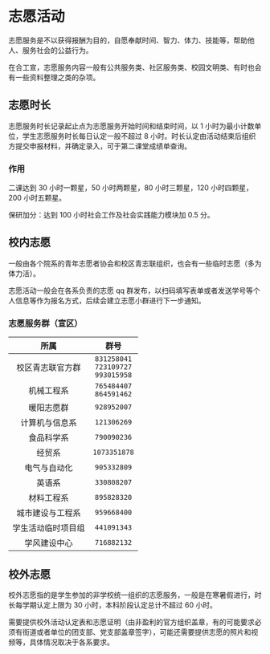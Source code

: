 # 志愿活动

志愿服务是不以获得报酬为目的，自愿奉献时间、智力、体力、技能等，帮助他人、服务社会的公益行为。

在合工宣，志愿服务内容一般有公共服务类、社区服务类、校园文明类、有时也会有一些资料整理之类的杂项。

## 志愿时长

志愿服务时长记录起止点为志愿服务开始时间和结束时间，以 1 小时为最小计数单位，学生志愿服务时长每日认定一般不超过 8 小时。时长认定由活动结束后组织方提交申报材料，并确定录入，可于第二课堂成绩单查询。

### 作用

二课达到 30 小时一颗星，50 小时两颗星，80 小时三颗星，120 小时四颗星，200 小时五颗星。

保研加分：达到 100 小时社会工作及社会实践能力模块加 0.5 分。

## 校内志愿

一般由各个院系的青年志愿者协会和校区青志联组织，也会有一些临时志愿（多为体力活）。

志愿活动一般会在各系负责的志愿 qq 群发布，以扫码填写表单或者发送学号等个人信息等作为报名方式，后续会建立志愿小群进行下一步通知。

### 志愿服务群（宣区）

|    所属     |                       群号                       |
| :-------: | :--------------------------------------------: |
| 校区青志联官方群  | `831258041` <br/> `723109727`<br/> `993015958` |
|   机械工程系   |           `765484407`<br>`864591462`           |
|   暖阳志愿群   |                  `928952007`                   |
|  计算机与信息系  |                  `121306269`                   |
|   食品科学系   |                  `790090236`                   |
|    经贸系    |                  `1073351878`                  |
|  电气与自动化   |                  `905332809`                   |
|    英语系    |                  `330808207`                   |
|   材料工程系   |                  `895828320`                   |
| 城市建设与工程系  |                  `959668400`                   |
| 学生活动临时项目组 |                  `441091343`                   |
|  学风建设中心   |                  `716882132`                   |

## 校外志愿

校外志愿指的是学生参加的非学校统一组织的志愿服务，一般是在寒暑假进行，时长每学期认定上限为 30 小时，本科阶段认定总计不超过 60 小时。

需要提供校外活动认定表和志愿证明（由非盈利的官方组织盖章，有的可能要求必须有街道或者单位的团支部、党支部盖章签字），可能还需要提供志愿的照片和视频等，具体情况取决于各系要求。
